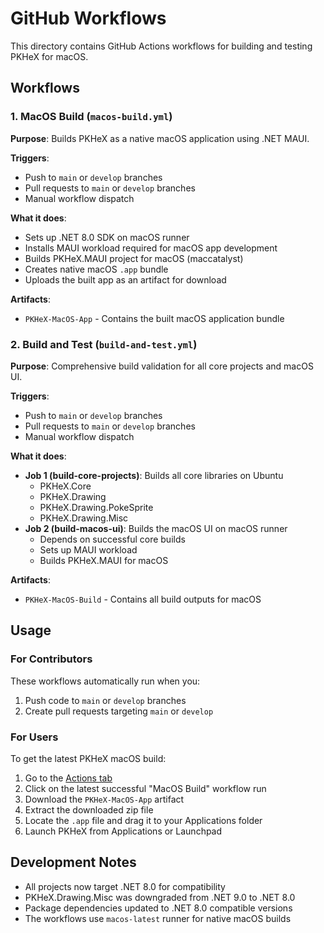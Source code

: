 # GitHub Workflows

This directory contains GitHub Actions workflows for building and testing PKHeX for macOS.

## Workflows

### 1. MacOS Build (`macos-build.yml`)

**Purpose**: Builds PKHeX as a native macOS application using .NET MAUI.

**Triggers**:
- Push to `main` or `develop` branches
- Pull requests to `main` or `develop` branches  
- Manual workflow dispatch

**What it does**:
- Sets up .NET 8.0 SDK on macOS runner
- Installs MAUI workload required for macOS app development
- Builds PKHeX.MAUI project for macOS (maccatalyst)
- Creates native macOS `.app` bundle
- Uploads the built app as an artifact for download

**Artifacts**: 
- `PKHeX-MacOS-App` - Contains the built macOS application bundle

### 2. Build and Test (`build-and-test.yml`)

**Purpose**: Comprehensive build validation for all core projects and macOS UI.

**Triggers**:
- Push to `main` or `develop` branches
- Pull requests to `main` or `develop` branches
- Manual workflow dispatch

**What it does**:
- **Job 1 (build-core-projects)**: Builds all core libraries on Ubuntu
  - PKHeX.Core
  - PKHeX.Drawing
  - PKHeX.Drawing.PokeSprite
  - PKHeX.Drawing.Misc
- **Job 2 (build-macos-ui)**: Builds the macOS UI on macOS runner
  - Depends on successful core builds
  - Sets up MAUI workload
  - Builds PKHeX.MAUI for macOS

**Artifacts**:
- `PKHeX-MacOS-Build` - Contains all build outputs for macOS

## Usage

### For Contributors

These workflows automatically run when you:
1. Push code to `main` or `develop` branches
2. Create pull requests targeting `main` or `develop`

### For Users

To get the latest PKHeX macOS build:
1. Go to the [Actions tab](../../actions)
2. Click on the latest successful "MacOS Build" workflow run
3. Download the `PKHeX-MacOS-App` artifact
4. Extract the downloaded zip file
5. Locate the `.app` file and drag it to your Applications folder
6. Launch PKHeX from Applications or Launchpad

## Development Notes

- All projects now target .NET 8.0 for compatibility
- PKHeX.Drawing.Misc was downgraded from .NET 9.0 to .NET 8.0
- Package dependencies updated to .NET 8.0 compatible versions
- The workflows use `macos-latest` runner for native macOS builds